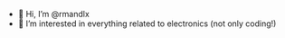 - 👋 Hi, I’m @rmandlx
- 👀 I’m interested in everything related to electronics (not only coding!)

<!---
richmandlx/richmandlx is a ✨ special ✨ repository because its `README.md` (this file) appears on your GitHub profile.
You can click the Preview link to take a look at your changes.
--->
